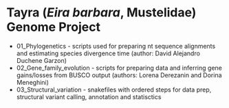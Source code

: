 # Tayra (_Eira barbara_, Mustelidae) Genome Project


* 01_Phylogenetics - scripts used for preparing nt sequence alignments and estimating species divergence time (author: David Alejandro Duchene Garzon)
* 02_Gene_family_evolution - scripts for preparing data and inferring gene gains/losses from BUSCO output (authors: Lorena Derezanin and Dorina Meneghini)
* 03_Structural_variation - snakefiles with ordered steps for data prep, structural variant calling, annotation and statisctics


